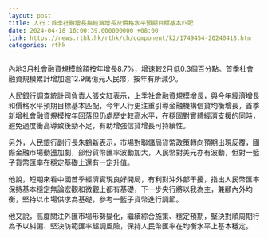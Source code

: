 ```yaml
---
layout: post
title: 人行：首季社融增長與經濟增長及價格水平預期目標基本匹配
date: 2024-04-18 16:00:39.000000000 +08:00
link: https://news.rthk.hk/rthk/ch/component/k2/1749454-20240418.htm
categories: rthk
---
```


內地3月社會融資規模餘額按年增長8.7%，增速較2月低0.3個百分點。首季社會融資規模累計增加逾12.9萬億元人民幣，按年有所減少。

人民銀行調查統計司負責人張文紅表示，上季社會融資規模增長，與今年經濟增長和價格水平預期目標基本匹配，今年人行更注重引導金融機構信貸均衡增長，首季新增社會融資規模按年回落但仍處歷史較高水平，在穩固對實體經濟支援的同時，避免過度衝高導致後勁不足，有助增強信貸增長可持續性。

另外，人民銀行副行長朱鶴新表示，市場對聯儲局貨幣政策轉向預期出現反覆，國際金融市場動盪加劇，部份貨幣匯率波動加大，人民幣對美元亦有波動，但對一籃子貨幣匯率在穩定基礎上還有一定升值。

他說，短期來看中國首季經濟實現良好開局，有利對沖外部干擾，指出人民幣匯率保持基本穩定無論宏觀和微觀上都有基礎，下一步央行將以我為主，兼顧內外均衡，堅持以市場供求為基礎，參考一籃子貨幣進行調節。

他又說，高度關注外匯市場形勢變化，繼續綜合施策、穩定預期，堅決對順周期行為予以糾偏、堅決防範匯率超調風險，保持人民幣匯率在均衡水平上基本穩定。
